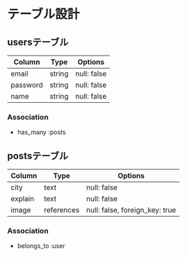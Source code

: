 # テーブル設計

## usersテーブル

| Column     | Type   | Options     |
| ---------- | ------ | ----------- |
| email      | string | null: false |
| password   | string | null: false |
| name       | string | null: false |

### Association

- has_many :posts

## postsテーブル

| Column     |    Type    |              Options            |
| ---------- | ---------- | ------------------------------- |
| city       | text       | null: false                     |
| explain    | text       | null: false                     |
| image      | references | null: false, foreign_key: true  |

### Association

- belongs_to :user